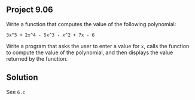 ## Project 9.06

Write a function that computes the value of the following polynomial:

```
3x^5 + 2x^4 - 5x^3 - x^2 + 7x - 6
```

Write a program that asks the user to enter a value for `x`, calls the function to compute the value of the polynomial, and then displays the value returned by the function.

## Solution

See `6.c`

